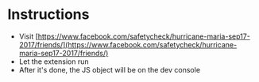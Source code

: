 # Instructions

* Visit [https://www.facebook.com/safetycheck/hurricane-maria-sep17-2017/friends/](https://www.facebook.com/safetycheck/hurricane-maria-sep17-2017/friends/)
* Let the extension run
* After it's done, the JS object will be on the dev console

